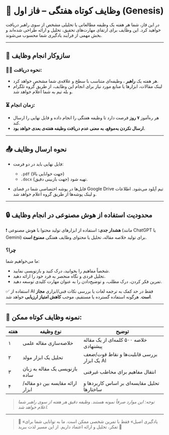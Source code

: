 # 📌 وظایف کوتاه هفتگی – فاز اول (Genesis)

در این فاز، شما هر هفته یک وظیفه مطالعاتی یا تحلیلی مشخص از سوی راهبر  دریافت خواهید کرد. این وظایف برای ارتقای مهارت‌های تحقیق، تحلیل و ارائه طراحی شده‌اند و بخش مهمی از فرآیند یادگیری شما محسوب می‌شوند.

---

## 📅 سازوکار انجام وظایف

### 🧑‍🏫 نحوه دریافت:
- هر هفته یک **راهبر** ، وظیفه‌ای متناسب با سطح و علاقه‌ی شما مشخص خواهد کرد.
- لینک مقالات، ابزارها یا منابع مورد نیاز برای انجام این وظایف، از طریق گروه تلگرام و بله تیم به شما اعلام خواهد شد.

### ⏳ زمان انجام:
- هر ره‌آموز **۷ روز** فرصت دارد تا وظیفه هفتگی را انجام داده و فایل نهایی را ارسال کند.
- **ارسال نکردن به‌موقع، به معنی عدم دریافت وظیفه هفته‌ی بعدی خواهد بود.**

---

## 📤 نحوه ارسال وظایف

- فایل نهایی باید در دو فرمت:
  - `.pdf` (جهت خوانایی بالا)
  - `.docx` (جهت بازبینی دقیق)
  تهیه شود.
  
- فایل‌ها در پوشه اختصاصی شما در فضای Google Drive تیم آپلود می‌شود. اطلاعات و لینک پوشه‌ها از طریق گروه اعلام خواهد شد.

---

## 🔒 محدودیت استفاده از هوش مصنوعی در انجام وظایف

❗ **هشدار جدی:** استفاده از ابزارهای تولید محتوا با هوش مصنوعی (مانند ChatGPT یا Gemini) برای تولید خلاصه مقاله، تحلیل یا محتوای وظایف هفتگی **ممنوع است**.

### چرا؟
ما می‌خواهیم شما:
- شخصاً مفاهیم را بخوانید، درک کنید و بازنویسی نمایید.
- تحلیل فردی و نگاه منحصر به فرد خود را ارائه دهید.
- تمرین فکر کردن، درک مطلب، و توضیح‌دادن را به عنوان مهارت کلیدی توسعه دهید.

✅ استفاده از AI فقط در حد کمک به ترجمه لغات یا بررسی نکات فنی/ابزاری **مجاز است**. هرگونه استفاده گسترده یا مستقیم، موجب **کاهش امتیاز ارزیابی** خواهد شد.

---

## 🎯 نمونه وظایف کوتاه ممکن:

| هفته | نوع وظیفه | توضیح |
|------|-----------|-------|
| ۱ | خلاصه‌سازی مقاله علمی | خلاصه ۵۰۰ کلمه‌ای از یک مقاله پیشنهادی |
| ۲ | تحلیل یک ابزار مولد | بررسی قابلیت‌ها و نقاط قوت/ضعف یک ابزار AI |
| ۳ | بازنویسی یک مقاله به زبان ساده | انتقال مفاهیم برای مخاطب غیرفنی |
| ۴ | ارائه مقایسه بین دو مقاله/ابزار | تحلیل مقایسه‌ای بر اساس کاربردها و ساختارها |

> *توجه: این موارد صرفاً نمونه هستند. وظیفه دقیق هر هفته از سوی راهبر شما اعلام خواهد شد.*

---

> 📍 «یادگیری اصیل» فقط با تمرین شخصی ممکن است. ما به توانایی شما برای تفکر، تحلیل و ارائه اعتماد داریم. از این مسیر لذت ببرید 🌟

